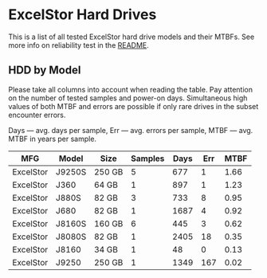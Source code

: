 ExcelStor Hard Drives
=====================

This is a list of all tested ExcelStor hard drive models and their MTBFs. See more
info on reliability test in the [README](https://github.com/linuxhw/SMART).

HDD by Model
------------

Please take all columns into account when reading the table. Pay attention on the
number of tested samples and power-on days. Simultaneous high values of both MTBF
and errors are possible if only rare drives in the subset encounter errors.

Days — avg. days per sample,
Err  — avg. errors per sample,
MTBF — avg. MTBF in years per sample.

| MFG       | Model              | Size   | Samples | Days  | Err   | MTBF   |
|-----------|--------------------|--------|---------|-------|-------|--------|
| ExcelStor | J9250S             | 250 GB | 5       | 677   | 1     | 1.66   |
| ExcelStor | J360               | 64 GB  | 1       | 897   | 1     | 1.23   |
| ExcelStor | J880S              | 82 GB  | 3       | 733   | 8     | 0.95   |
| ExcelStor | J680               | 82 GB  | 1       | 1687  | 4     | 0.92   |
| ExcelStor | J8160S             | 160 GB | 6       | 445   | 3     | 0.62   |
| ExcelStor | J8080S             | 82 GB  | 1       | 2405  | 18    | 0.35   |
| ExcelStor | J8160              | 34 GB  | 1       | 48    | 0     | 0.13   |
| ExcelStor | J9250              | 250 GB | 1       | 1349  | 167   | 0.02   |
